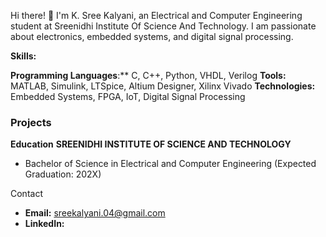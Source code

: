 Hi there! 👋
I'm K. Sree Kalyani, an Electrical and Computer Engineering student at Sreenidhi Institute Of Science And Technology. I am passionate about electronics, embedded systems, and digital signal processing.

**Skills:**

**Programming Languages**:** C, C++, Python, VHDL, Verilog
**Tools:** MATLAB, Simulink, LTSpice, Altium Designer, Xilinx Vivado
**Technologies:** Embedded Systems, FPGA, IoT, Digital Signal Processing

### Projects
**Education**
**SREENIDHI INSTITUTE OF SCIENCE AND TECHNOLOGY**
  - Bachelor of Science in Electrical and Computer Engineering (Expected Graduation: 202X)

Contact
- **Email:** sreekalyani.04@gmail.com
- **LinkedIn:**

      
